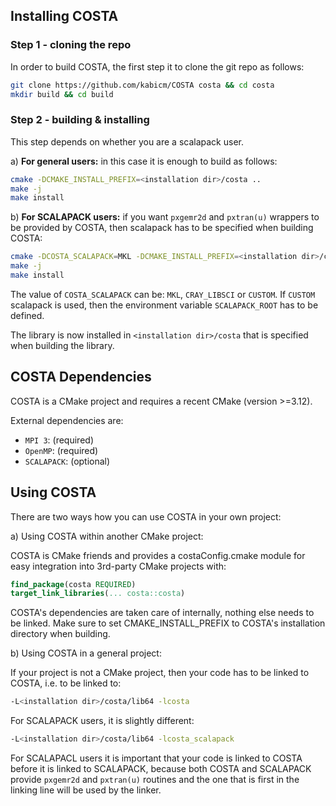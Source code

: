 ## Installing COSTA

### Step 1 - cloning the repo

In order to build COSTA, the first step it to clone the git repo as follows:
```bash
git clone https://github.com/kabicm/COSTA costa && cd costa
mkdir build && cd build
```
### Step 2 - building \& installing

This step depends on whether you are a scalapack user.

a) **For general users:** in this case it is enough to build as follows:
```bash
cmake -DCMAKE_INSTALL_PREFIX=<installation dir>/costa ..
make -j
make install
```

b) **For SCALAPACK users:** if you want `pxgemr2d` and `pxtran(u)` wrappers to be provided by COSTA, then scalapack has to be specified when building COSTA:
```bash
cmake -DCOSTA_SCALAPACK=MKL -DCMAKE_INSTALL_PREFIX=<installation dir>/costa ..
make -j
make install
```
The value of `COSTA_SCALAPACK` can be: `MKL`, `CRAY_LIBSCI` or `CUSTOM`. If `CUSTOM` scalapack is used, then the environment variable `SCALAPACK_ROOT` has to be defined.

The library is now installed in `<installation dir>/costa` that is specified when building the library.

## COSTA Dependencies

COSTA is a CMake project and requires a recent CMake (version >=3.12).

External dependencies are:
- `MPI 3`: (required)
- `OpenMP`: (required)
- `SCALAPACK`: (optional)

## Using COSTA

There are two ways how you can use COSTA in your own project:

a) Using COSTA within another CMake project:

COSTA is CMake friends and provides a costaConfig.cmake module for easy integration into 3rd-party CMake projects with:
```cmake
find_package(costa REQUIRED)
target_link_libraries(... costa::costa)
```
COSTA's dependencies are taken care of internally, nothing else needs to be linked. Make sure to set CMAKE_INSTALL_PREFIX to COSTA's installation directory when building.

b) Using COSTA in a general project:

If your project is not a CMake project, then your code has to be linked to COSTA, i.e. to be linked to:
```bash
-L<installation dir>/costa/lib64 -lcosta
```

For SCALAPACK users, it is slightly different:  
```bash
-L<installation dir>/costa/lib64 -lcosta_scalapack
```
For SCALAPACL users it is important that your code is linked to COSTA before it is linked to SCALAPACK, because both COSTA and SCALAPACK provide `pxgemr2d` and `pxtran(u)` routines and the one that is first in the linking line will be used by the linker.

